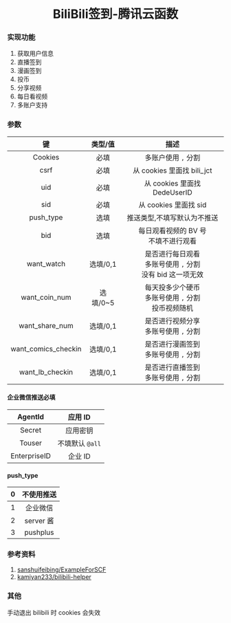 <div align="center">
<h1>BiliBili签到-腾讯云函数</h1>
</div>

### 实现功能
1. 获取用户信息
2. 直播签到
3. 漫画签到
4. 投币
5. 分享视频
6. 每日看视频
7. 多账户支持

### 参数

|         键          | 类型/值  |                             描述                             |
| :-----------------: | :------: | :----------------------------------------------------------: |
|       Cookies       |   必填   |                     多账户使用 `,` 分割                      |
|        csrf         |   必填   |                  从 cookies 里面找 bili_jct                  |
|         uid         |   必填   |                 从 cookies 里面找 DedeUserID                 |
|         sid         |   必填   |                    从 cookies 里面找 sid                     |
|      push_type      |   选填   |                 推送类型,不填写默认为不推送                  |
|         bid         |   选填   |           每日观看视频的 BV 号<br />不填不进行观看           |
|     want_watch      | 选填/0,1 | 是否进行每日观看<br />多账号使用 `,` 分割<br />没有 bid 这一项无效 |
|    want_coin_num    | 选填/0~5 | 每天投多少个硬币<br />多账号使用 `,` 分割<br />投币视频随机  |
|   want_share_num    | 选填/0,1 |          是否进行视频分享<br />多账号使用 `,` 分割           |
| want_comics_checkin | 选填/0,1 |          是否进行漫画签到<br />多账号使用 `,` 分割           |
|   want_lb_checkin   | 选填/0,1 |          是否进行直播签到<br />多账号使用 `,` 分割           |

#### 企业微信推送必填

|   AgentId    |     应用 ID     |
| :----------: | :-------------: |
|    Secret    |    应用密钥     |
|    Touser    | 不填默认 `@all` |
| EnterpriseID |     企业 ID     |

#### push_type

|  0   | 不使用推送 |
| :--: | :--------: |
|  1   |  企业微信  |
|  2   | server 酱  |
|  3   |  pushplus  |

### 参考资料
1. [sanshuifeibing/ExampleForSCF](https://github.com/sanshuifeibing/ExampleForSCF)
2. [kamiyan233/bilibili-helper](https://github.com/kamiyan233/bilibili-helper)

### 其他

手动退出 bilibili 时 cookies 会失效
